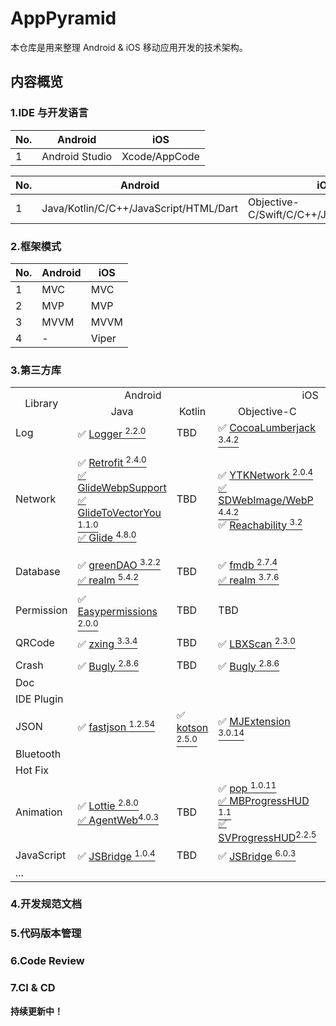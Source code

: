 # AppPyramid

本仓库是用来整理 Android & iOS 移动应用开发的技术架构。

## 内容概览

### 1.IDE 与开发语言

|No.|Android|iOS
|---|---|---
|1|Android Studio|Xcode/AppCode

|No.|Android|iOS
|---|---|---
|1|Java/Kotlin/C/C++/JavaScript/HTML/Dart|Objective-C/Swift/C/C++/JavaScript/HTML

### 2.框架模式

|No.|Android|iOS
|---|---|---
|1|MVC|MVC
|2|MVP|MVP
|3|MVVM|MVVM
|4|-|Viper

### 3.第三方库

<table border="0">
<tr>
<td style="text-align:center;font-size:12pt" rowspan="2">Library</td>
<td style="text-align:center;font-size:12pt" colspan="2">Android</td>
<td style="text-align:center;font-size:12pt" colspan="2">iOS</td>
</tr>
<tr>
<td style="text-align:center;font-size:12pt">Java</td>
<td style="text-align:center;font-size:12pt">Kotlin</td>
<td style="text-align:center;font-size:12pt">Objective-C</td>
<td style="text-align:center;font-size:12pt">Swift</td>
</tr>
<tr>
<td style="text-align:left;font-size:12pt">Log</td>
<td style="text-align:left;font-size:12pt">✅ <a href="https://github.com/orhanobut/logger">Logger <SUP>2.2.0</SUP></a></td>
<td style="text-align:left;font-size:12pt">TBD</td>
<td style="text-align:left;font-size:12pt">✅ <a href="https://github.com/CocoaLumberjack/CocoaLumberjack">CocoaLumberjack <SUP>3.4.2</SUP></a></td>
<td style="text-align:left;font-size:12pt">✅ <a href="https://github.com/SwiftyBeaver/SwiftyBeaver">SwiftyBeaver <SUP>1.6.0</SUP></a></td>
</tr>
<tr>
<td style="text-align:left;font-size:12pt">Network</td>
<td style="text-align:left;font-size:12pt">✅ <a href="https://github.com/square/retrofit">Retrofit <SUP>2.4.0</SUP><br>✅ <a href="https://github.com/roths/GlideWebpSupport">GlideWebpSupport <SUP></SUP><br>✅ <a href="https://github.com/2coffees1team/GlideToVectorYou">GlideToVectorYou <SUP>1.1.0</SUP><br>✅ <a href="https://github.com/bumptech/glide">Glide <SUP>4.8.0</SUP></a></td>
<td style="text-align:left;font-size:12pt">TBD</td>
<td style="text-align:left;font-size:12pt">✅ <a href="https://github.com/yuantiku/YTKNetwork">YTKNetwork <SUP>2.0.4</SUP><br>✅ <a href="https://github.com/rs/SDWebImage">SDWebImage/WebP <SUP>4.4.2</SUP></a><br>✅ <a href="https://github.com/tonymillion/Reachability">Reachability <SUP>3.2</SUP></a></td>
<td style="text-align:left;font-size:12pt">✅ <a href="https://github.com/Alamofire/Alamofire">Alamofire <SUP>4.7.3</SUP><br>✅ <a href="https://github.com/onevcat/Kingfisher">Kingfisher <SUP>4.8.1</SUP></a><br>✅ <a https://github.com/Yeatse/KingfisherWebP">KingfisherWebP <SUP>0.4.1</SUP></a><br>✅ <a href="https://github.com/tonymillion/Reachability">Reachability <SUP>3.2</SUP></a></td>
</tr>
<tr>
<td style="text-align:left;font-size:12pt">Database</td>
<td style="text-align:left;font-size:12pt">✅ <a href="https://github.com/square/retrofit">greenDAO <SUP>3.2.2</SUP><br>✅ <a href="https://github.com/realm/realm-java">realm <SUP>5.4.2</SUP></a></td>
<td style="text-align:left;font-size:12pt">TBD</td>
<td style="text-align:left;font-size:12pt">✅ <a href="https://github.com/ccgus/fmdb">fmdb <SUP>2.7.4</SUP><br>✅ <a href="https://github.com/realm/realm-cocoa">realm <SUP>3.7.6</SUP></a></td>
<td style="text-align:left;font-size:12pt">✅ <a href="https://github.com/magicalpanda/MagicalRecord">MagicalRecord <SUP>2.3.3</SUP></td>
</tr>
<tr>
<td style="text-align:left;font-size:12pt">Permission</td>
<td style="text-align:left;font-size:12pt">✅ <a href="https://github.com/googlesamples/easypermissions">Easypermissions <SUP>2.0.0</SUP></td>
<td style="text-align:left;font-size:12pt">TBD</td>
<td style="text-align:left;font-size:12pt">TBD</td>
<td style="text-align:left;font-size:12pt">TBD</td>
</tr>
<tr>
<td style="text-align:left;font-size:12pt">QRCode</td>
<td style="text-align:left;font-size:12pt">✅ <a href="https://github.com/zxing/zxing">zxing <SUP>3.3.4</SUP></td>
<td style="text-align:left;font-size:12pt">TBD</td>
<td style="text-align:left;font-size:12pt">✅ <a href="https://github.com/MxABC/LBXScan">LBXScan <SUP>2.3.0</SUP></td>
<td style="text-align:left;font-size:12pt">✅ <a href="https://github.com/MxABC/swiftScan">swiftScan <SUP>1.1.3</SUP></td>
</tr>
<tr>
<td style="text-align:left;font-size:12pt">Crash</td>
<td style="text-align:left;font-size:12pt">✅ <a href="https://bugly.qq.com/v2/downloads">Bugly <SUP>2.8.6</SUP></td>
<td style="text-align:left;font-size:12pt">TBD</td>
<td style="text-align:left;font-size:12pt">✅ <a href="https://bugly.qq.com/v2/downloads">Bugly <SUP>2.8.6</SUP></td>
<td style="text-align:left;font-size:12pt">TBD</td>
</tr>
<tr>
<td style="text-align:left;font-size:12pt">Doc</td>
<td style="text-align:left;font-size:12pt"></td>
<td style="text-align:left;font-size:12pt"></td>
<td style="text-align:left;font-size:12pt"></td>
<td style="text-align:left;font-size:12pt"></td>
</tr>
<tr>
<td style="text-align:left;font-size:12pt">IDE Plugin	</td>
<td style="text-align:left;font-size:12pt"></td>
<td style="text-align:left;font-size:12pt"></td>
<td style="text-align:left;font-size:12pt"></td>
<td style="text-align:left;font-size:12pt"></td>
</tr>
<tr>
<td style="text-align:left;font-size:12pt">JSON</td>
<td style="text-align:left;font-size:12pt">✅ <a href="https://github.com/alibaba/fastjson">fastjson <SUP>1.2.54</SUP></td>
<td style="text-align:left;font-size:12pt">✅ <a href="https://github.com/SalomonBrys/Kotson">kotson <SUP>2.5.0</SUP></td>
<td style="text-align:left;font-size:12pt">✅ <a href="https://github.com/CoderMJLee/MJExtension">MJExtension <SUP>3.0.14</SUP></td>
<td style="text-align:left;font-size:12pt">✅ <a href="https://github.com/SwiftyJSON/SwiftyJSON">SwiftyJSON <SUP>4.0.0</SUP></td>
</tr>
<tr>
<td style="text-align:left;font-size:12pt">Bluetooth</td>
<td style="text-align:left;font-size:12pt"></td>
<td style="text-align:left;font-size:12pt"></td>
<td style="text-align:left;font-size:12pt"></td>
<td style="text-align:left;font-size:12pt"></td>
</tr>
<tr>
<td style="text-align:left;font-size:12pt">Hot Fix	</td>
<td style="text-align:left;font-size:12pt"></td>
<td style="text-align:left;font-size:12pt"></td>
<td style="text-align:left;font-size:12pt"></td>
<td style="text-align:left;font-size:12pt"></td>
</tr>
<tr>
<td style="text-align:left;font-size:12pt">Animation</td>
<td style="text-align:left;font-size:12pt">✅ <a href="https://github.com/airbnb/lottie-android"> Lottie <SUP>2.8.0</SUP><br>✅ <a href="https://github.com/Justson/AgentWeb">AgentWeb<SUP>4.0.3</SUP></td>
<td style="text-align:left;font-size:12pt">TBD</td>
<td style="text-align:left;font-size:12pt">✅ <a href="https://github.com/facebook/pop">pop <SUP>1.0.11</SUP><br>✅ <a href="https://github.com/jdg/MBProgressHUD">MBProgressHUD <SUP>1.1</SUP><br>✅ <a href="https://github.com/SVProgressHUD/SVProgressHUD">SVProgressHUD<SUP>2.2.5</SUP></td>
<td style="text-align:left;font-size:12pt">TBD</td>
  
</tr>
<tr>
<td style="text-align:left;font-size:12pt">JavaScript</td>
<td style="text-align:left;font-size:12pt">✅ <a href="https://github.com/lzyzsd/JsBridge"> JSBridge <SUP>1.0.4</SUP></td>
<td style="text-align:left;font-size:12pt">TBD</td>
<td style="text-align:left;font-size:12pt">✅ <a href="https://github.com/marcuswestin/WebViewJavascriptBridge"> JSBridge <SUP>6.0.3</SUP></td>
<td style="text-align:left;font-size:12pt">TBD</td>
</tr>
<tr>
<td style="text-align:left;font-size:12pt">...</td>
<td style="text-align:left;font-size:12pt"></td>
<td style="text-align:left;font-size:12pt"></td>
<td style="text-align:left;font-size:12pt"></td>
<td style="text-align:left;font-size:12pt"></td>
</tr>
</table>

### 4.开发规范文档

### 5.代码版本管理

### 6.Code Review

### 7.CI & CD

**持续更新中！**
